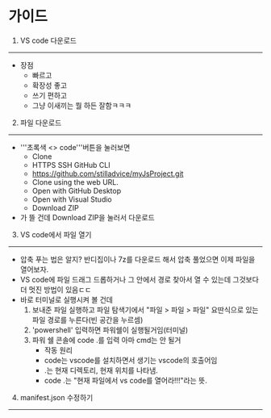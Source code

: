 가이드
=============
1. VS code 다운로드
-------------
* 장점
    * 빠르고
    * 확장성 좋고
    * 쓰기 편하고
    * 그냥 이새끼는 뭘 하든 잘함ㅋㅋㅋ

2. 파일 다운로드
-------------
* '''초록색 <> code'''버튼을 눌러보면 
    * Clone
    * HTTPS SSH GitHub CLI
    * https://github.com/stilladvice/myJsProject.git 
    * Clone using the web URL.
    * Open with GitHub Desktop
    * Open with Visual Studio
    * Download ZIP
* 가 뜰 건데 Download ZIP을 눌러서 다운로드

3.  VS code에서 파일 열기
-------------
* 압축 푸는 법은 알지? 반디집이나 7z를 다운로드 해서 압축 풀었으면 이제 파일을 열어보자.
* VS code에 파일 드래그 드롭하거나 그 안에서 경로 찾아서 열 수 있는데 그것보다 더 멋진 방법이 있음ㄷㄷ
* 바로 터미널로 실행시켜 볼 건데
    1. 보내준 파일 실행하고 파일 탐색기에서 "파일 > 파일 > 파일" 요딴식으로 있는 파일 경로를 누른다(빈 공간을 누르셈)
    2. 'powershell' 입력하면 파워쉘이 실행될거임(터미널)
    3. 파워 쉘 콘솔에 code .를 입력 아마 cmd는 안 될거
        * 작동 원리
        * code는 vscode를 설치하면서 생기는 vscode의 호출어임
        * .는 현재 디렉토리, 현재 위치를 나타냄.
        * code .는 "현재 파일에서 vs code를 열어라!!!"라는 뜻.

4. manifest.json 수정하기
-------------


